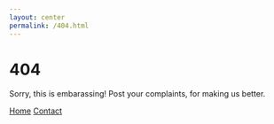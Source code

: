 ```yaml
---
layout: center
permalink: /404.html
---
```


# 404

Sorry, this is embarassing! Post your complaints, for making us better.

<div class="mt3">
  <a href="{{ site.baseurl }}/" class="button button-blue button-big">Home</a>
  <a href="{{ site.baseurl }}/contact/" class="button button-blue button-big">Contact</a>
</div>
